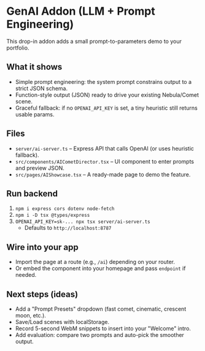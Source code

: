 # GenAI Addon (LLM + Prompt Engineering)

This drop-in addon adds a small prompt-to-parameters demo to your portfolio.

## What it shows
- Simple prompt engineering: the system prompt constrains output to a strict JSON schema.
- Function-style output (JSON) ready to drive your existing Nebula/Comet scene.
- Graceful fallback: if no `OPENAI_API_KEY` is set, a tiny heuristic still returns usable params.

## Files
- `server/ai-server.ts` – Express API that calls OpenAI (or uses heuristic fallback).
- `src/components/AICometDirector.tsx` – UI component to enter prompts and preview JSON.
- `src/pages/AIShowcase.tsx` – A ready-made page to demo the feature.

## Run backend
1. `npm i express cors dotenv node-fetch`
2. `npm i -D tsx @types/express`
3. `OPENAI_API_KEY=sk-... npx tsx server/ai-server.ts`
   - Defaults to `http://localhost:8787`

## Wire into your app
- Import the page at a route (e.g., `/ai`) depending on your router.
- Or embed the component into your homepage and pass `endpoint` if needed.

## Next steps (ideas)
- Add a "Prompt Presets" dropdown (fast comet, cinematic, crescent moon, etc.).
- Save/Load scenes with localStorage.
- Record 5-second WebM snippets to insert into your "Welcome" intro.
- Add evaluation: compare two prompts and auto-pick the smoother output.
